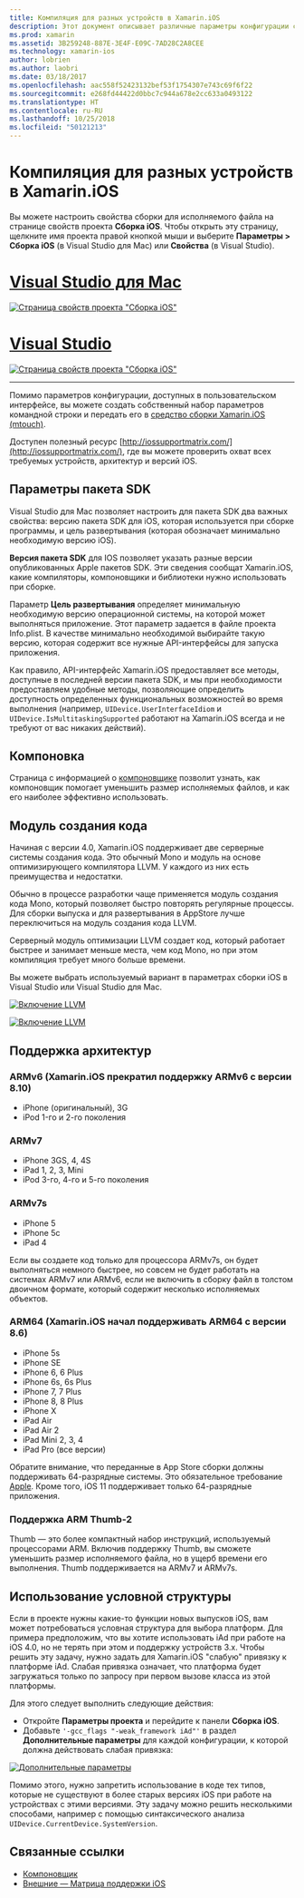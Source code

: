```yaml
---
title: Компиляция для разных устройств в Xamarin.iOS
description: Этот документ описывает различные параметры конфигурации сборки, которые можно использовать для настройки сборки Xamarin.iOS для различных устройств.
ms.prod: xamarin
ms.assetid: 3B259248-887E-3E4F-E09C-7AD28C2A8CEE
ms.technology: xamarin-ios
author: lobrien
ms.author: laobri
ms.date: 03/18/2017
ms.openlocfilehash: aac558f52423132bef53f1754307e743c69f6f22
ms.sourcegitcommit: e268fd44422d0bbc7c944a678e2cc633a0493122
ms.translationtype: HT
ms.contentlocale: ru-RU
ms.lasthandoff: 10/25/2018
ms.locfileid: "50121213"
---
```

# <a name="compiling-for-different-devices-in-xamarinios"></a>Компиляция для разных устройств в Xamarin.iOS

Вы можете настроить свойства сборки для исполняемого файла на странице свойств проекта **Сборка iOS**. Чтобы открыть эту страницу, щелкните имя проекта правой кнопкой мыши и выберите **Параметры > Сборка iOS** (в Visual Studio для Mac) или **Свойства** (в Visual Studio).

# <a name="visual-studio-for-mactabmacos"></a>[Visual Studio для Mac](#tab/macos)


[![](compiling-for-different-devices-images/image1.png "Страница свойств проекта \"Сборка iOS\"")](compiling-for-different-devices-images/image1.png#lightbox) 

# <a name="visual-studiotabwindows"></a>[Visual Studio](#tab/windows)

[![](compiling-for-different-devices-images/image1a.png "Страница свойств проекта \"Сборка iOS\"")](compiling-for-different-devices-images/image1a.png#lightbox)

-----

Помимо параметров конфигурации, доступных в пользовательском интерфейсе, вы можете создать собственный набор параметров командной строки и передать его в [средство сборки Xamarin.iOS (mtouch)](~/ios/deploy-test/mtouch.md).

Доступен полезный ресурс [http://iossupportmatrix.com/](http://iossupportmatrix.com/), где вы можете проверить охват всех требуемых устройств, архитектур и версий iOS.

 <a name="SDK_Options" />


## <a name="sdk-options"></a>Параметры пакета SDK

Visual Studio для Mac позволяет настроить для пакета SDK два важных свойства: версию пакета SDK для iOS, которая используется при сборке программы, и цель развертывания (которая обозначает минимально необходимую версию iOS).

**Версия пакета SDK** для IOS позволяет указать разные версии опубликованных Apple пакетов SDK. Эти сведения сообщат Xamarin.iOS, какие компиляторы, компоновщики и библиотеки нужно использовать при сборке. 

Параметр **Цель развертывания** определяет минимальную необходимую версию операционной системы, на которой может выполняться приложение. Этот параметр задается в файле проекта Info.plist. В качестве минимально необходимой выбирайте такую версию, которая содержит все нужные API-интерфейсы для запуска приложения.

Как правило, API-интерфейс Xamarin.iOS предоставляет все методы, доступные в последней версии пакета SDK, и мы при необходимости предоставляем удобные методы, позволяющие определить доступность определенных функциональных возможностей во время выполнения (например, `UIDevice.UserInterfaceIdiom` и `UIDevice.IsMultitaskingSupported` работают на Xamarin.iOS всегда и не требуют от вас никаких действий).

 <a name="Linking" />


## <a name="linking"></a>Компоновка

Страница с информацией о [компоновщике](~/ios/deploy-test/linker.md) позволит узнать, как компоновщик помогает уменьшить размер исполняемых файлов, и как его наиболее эффективно использовать.

 <a name="Code_Generation_Engine" />


## <a name="code-generation-engine"></a>Модуль создания кода

Начиная с версии 4.0, Xamarin.iOS поддерживает две серверные системы создания кода. Это обычный Mono и модуль на основе оптимизирующего компилятора LLVM. У каждого из них есть преимущества и недостатки.

Обычно в процессе разработки чаще применяется модуль создания кода Mono, который позволяет быстро повторять регулярные процессы. Для сборки выпуска и для развертывания в AppStore лучше переключиться на модуль создания кода LLVM.

Серверный модуль оптимизации LLVM создает код, который работает быстрее и занимает меньше места, чем код Mono, но при этом компиляция требует много больше времени.

Вы можете выбрать используемый вариант в параметрах сборки iOS в Visual Studio или Visual Studio для Mac.

[![](compiling-for-different-devices-images/image2.png "Включение LLVM")](compiling-for-different-devices-images/image2.png#lightbox)

[![](compiling-for-different-devices-images/image2a.png "Включение LLVM")](compiling-for-different-devices-images/image2a.png#lightbox)

 <a name="ARMV7_and_ARMV7s_support" />


## <a name="architecture-support"></a>Поддержка архитектур

<a name="armv6-discontinued" />

### <a name="armv6-xamarinios-discontinued-support-for-armv6-with-v810"></a>ARMv6 (Xamarin.iOS прекратил поддержку ARMv6 с версии 8.10)

- iPhone (оригинальный), 3G
- iPod 1-го и 2-го поколения

### <a name="armv7"></a>ARMv7

- iPhone 3GS, 4, 4S
- iPad 1, 2, 3, Mini
- iPod 3-го, 4-го и 5-го поколения

### <a name="armv7s"></a>ARMv7s

- iPhone 5
- iPhone 5c
- iPad 4

Если вы создаете код только для процессора ARMv7s, он будет выполняться немного быстрее, но совсем не будет работать на системах ARMv7 или ARMv6, если не включить в сборку файл в толстом двоичном формате, который содержит несколько исполняемых объектов.

### <a name="arm64-xamarinios-started-supporting-arm64-in-v86"></a>ARM64 (Xamarin.iOS начал поддерживать ARM64 с версии 8.6)

- iPhone 5s
- iPhone SE
- iPhone 6, 6 Plus
- iPhone 6s, 6s Plus
- iPhone 7, 7 Plus
- iPhone 8, 8 Plus
- iPhone X
- iPad Air
- iPad Air 2
- iPad Mini 2, 3, 4
- iPad Pro (все версии)

Обратите внимание, что переданные в App Store сборки должны поддерживать 64-разрядные системы. Это обязательное требование [Apple](https://developer.apple.com/news/?id=12172014b). Кроме того, iOS 11 поддерживает только 64-разрядные приложения.

 <a name="ARM_Thumb_Support" />


### <a name="arm-thumb-2-support"></a>Поддержка ARM Thumb-2

Thumb — это более компактный набор инструкций, используемый процессорами ARM. Включив поддержку Thumb, вы сможете уменьшить размер исполняемого файла, но в ущерб времени его выполнения. Thumb поддерживается на ARMv7 и ARMv7s.

 <a name="Conditional_framwork_useage" />


## <a name="conditional-framework-usage"></a>Использование условной структуры

Если в проекте нужны какие-то функции новых выпусков iOS, вам может потребоваться условная структура для выбора платформ. Для примера предположим, что вы хотите использовать iAd при работе на iOS 4.0, но не терять при этом и поддержку устройств 3.x. Чтобы решить эту задачу, нужно задать для Xamarin.iOS "слабую" привязку к платформе iAd. Слабая привязка означает, что платформа будет загружаться только по запросу при первом вызове класса из этой платформы.

Для этого следует выполнить следующие действия:

-  Откройте **Параметры проекта** и перейдите к панели **Сборка iOS**.
-  Добавьте `'-gcc_flags "-weak_framework iAd"'` в раздел **Дополнительные параметры** для каждой конфигурации, к которой должна действовать слабая привязка:


[![](compiling-for-different-devices-images/image3.png "Дополнительные параметры")](compiling-for-different-devices-images/image3.png#lightbox)


Помимо этого, нужно запретить использование в коде тех типов, которые не существуют в более старых версиях iOS при работе на устройствах с этими версиями. Эту задачу можно решить несколькими способами, например с помощью синтаксического анализа `UIDevice.CurrentDevice.SystemVersion`.



## <a name="related-links"></a>Связанные ссылки

- [Компоновщик](~/ios/deploy-test/linker.md)
- [Внешние — Матрица поддержки iOS](http://iossupportmatrix.com/)
